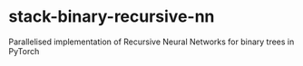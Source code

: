 # stack-binary-recursive-nn
Parallelised implementation of Recursive Neural Networks for binary trees in PyTorch

